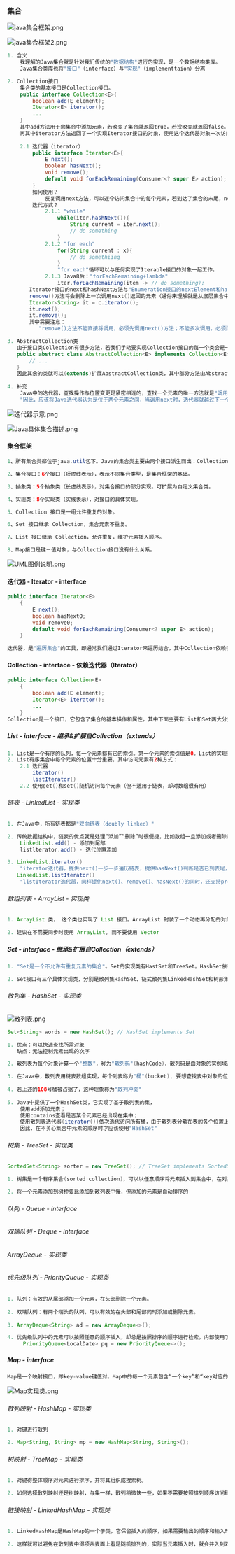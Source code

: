 ### 集合

![java集合框架.png](https://s2.loli.net/2022/01/28/U1RTVd9QocEGwik.png)

![java集合框架2.png](https://s2.loli.net/2022/01/28/Jr5yedLiz2Yvw1R.png)

```java
1. 含义
    我理解的Java集合就是针对我们传统的"数据结构"进行的实现，是一个数据结构类库。
    Java集合类库也将"接口"（interface）与"实现"（implementtaion）分离

2. Collection接口
    集合类的基本接口是Collection接口。
    public interface Collection<E>{
    	boolean add(E element);
    	Iterator<E> iterator();
    	...
	}
	其中add方法用于向集合中添加元素，若改变了集合就返回true，若没改变就返回false。
    再其中iterator方法返回了一个实现Iterator接口的对象，使用这个迭代器对象一次访问集合中的元素。
        
	2.1 迭代器（iterator）
        public interface Iterator<E>{
        	E next();
        	boolean hasNext();
        	void remove();
        	default void forEachRemaining(Consumer<? super E> action);
    	}
        如何使用？
            反复调用next方法，可以逐个访问集合中的每个元素，若到达了集合的末尾，next方法会抛出一个"NoSuchEelementException"，因此，我们常常在调用next()方法之前，先调用hashNext()，查看是否还存在值。
        迭代方式？
            2.1.1 "while"
            	while(iter.hashNext()){
                    String current = iter.next();
                    // do something
                }
			2.1.2 "for each"
                for(String current : x){
                    // do somethiing
                }
				"for each"循环可以与任何实现了Iterable接口的对象一起工作。
            2.1.3 Java8后："forEachRemaining+lambda"
                iter.forEachRemaining(item -> // do something);
       Iterator接口的next和hashNext方法与"Enumeration接口的nextElement和hasMoreElements"方法的作用一样，但嫌弃命名太长，因此引入了Iterator                
       remove()方法将会删除上一次调用next()返回的元素（通俗来理解就是从底层集合中移除迭代器返回的最后一个元素）如：需要删除字符串集合中的第一个元素方法：
       Iterator<String> it = c.iterator();
       it.next();
       it.remove();
       其中需要注意：
          "remove()方法不能直接将调用，必须先调用next()方法；不能多次调用，必须配合每次调用next()后，才能调用remove()一次"

3. AbstractCollection类
   由于接口类Collection有很多方法，若我们手动要实现Collection接口的每一个类会是一件很烦人的事情，为了让实现者更好的实现这个接口，因此Java类库提供了一个类AbstractCollection，它将基础方法size和iterator抽象化，但是提供了很多默认的方法。
   public abstract class AbstractCollection<E> implements Collection<E>{
       // ...
   }
   因此其余的类就可以(extends)扩展AbstractCollection类，其中部分方法由AbstractCollection超类提供了，若扩展子类有更好的实现，就由子类提供。 
                                      
4. 补充
    Java中的迭代器，查找操作与位置变更是紧密相连的，查找一个元素的唯一方法就是"调用next",而在执行查找操作的同时，迭代器位置随之向前移动。
    "因此，应该将Java迭代器认为是位于两个元素之间，当调用next时，迭代器就越过下一个元素，并返回刚刚越过的那个元素的引用"                                  
```

![迭代器示意.png](https://s2.loli.net/2022/03/02/zREL1skYASjgBby.png)

![Java具体集合描述.png](https://s2.loli.net/2022/03/02/UgkuYfVHI7prsRi.png)

#### 集合框架

```java
1、所有集合类都位于java.util包下。Java的集合类主要由两个接口派生而出：Collection和Map，Collection和Map是Java集合框架的根接口，这两个接口又包含了一些子接口或实现类。

2、集合接口：6个接口（短虚线表示），表示不同集合类型，是集合框架的基础。

3、抽象类：5个抽象类（长虚线表示），对集合接口的部分实现。可扩展为自定义集合类。

4、实现类：8个实现类（实线表示），对接口的具体实现。

5、Collection 接口是一组允许重复的对象。

6、Set 接口继承 Collection，集合元素不重复。

7、List 接口继承 Collection，允许重复，维护元素插入顺序。

8、Map接口是键－值对象，与Collection接口没有什么关系。
```

![UML图例说明.png](https://s2.loli.net/2022/01/17/3BdUVtbphJYCqDy.png)

#### 迭代器 - Iterator - interface

```java
public interface Iterator<E>
    {
        E next();
        boolean hasNextO;
        void remove0;
        default void forEachRemaining(Consumer<? super E> action);
    }

迭代器，是"遍历集合"的工具，即通常我们通过Iterator来遍历结合，其中Collection依赖于Iterator，是因为Collection的实现类都要实现iterator()函数，返回一个Iterator对象。
```

#### Collection - interface - 依赖迭代器（Iterator）

```java
public interface Collection<E>
    {
        boolean add(E element);
        Iterator<E> iterator();
        ...
    }
Collection是一个接口，它包含了集合的基本操作和属性，其中下面主要有List和Set两大分支
```

##### List - interface - 继承&扩展自Collection（extends）

```java
1. List是一个有序的队列，每一个元素都有它的索引。第一个元素的索引值是0。List的实现类有LinkedList, ArrayList, Vector, Stack。
2. List有序集合中每个元素的位置十分重要，其中访问元素有2种方式：
    2.1 迭代器
    	iterator()
    	listIterator()
    2.2 使用get()和set()随机访问每个元素（但不适用于链表，却对数组很有用）
```

###### 链表 - LinkedList - 实现类

```java
1. 在Java中，所有链表都是"双向链表（doubly linked）"

2. 传统数据结构中，链表的优点就是处理“添加”“删除”时很便捷，比如数组一旦添加或者删除都是将剩余的进行移位。但缺点就是链表的取值就必须一个一个遍历去查询，而数组有下标就能快速定位。      "链表与泛型集合之间有个重要的区别，链表是一个有序集合，每个对象的位置十分重要，其中LinkedList提供的add方法是将对象添加到链表的尾部"，但常常我们需要将元素添加到链表的中间或指定位置，因此，"由于迭代器是描述集合中位置，所以这种依赖于位置的add方法将由迭代器负责，即ListIterator"
    LinkedList.add() - 添加到尾部
    listlterator.add() - 迭代位置添加

3. LinkedList.iterator()
    "iterator迭代器，提供next()一步一步遍历链表，提供hasNext()判断是否已到表尾，提供remove()来删除元素，但只能正向遍历"
   LinkedList.listIterator() 
    "listIterator迭代器，同样提供next()、remove()、hasNext()的同时，还支持previous()，hasPrevious()倒序遍历并且可以set()修改上一次遍历值"
```

###### 数组列表 - ArrayList - 实现类

```java
1. ArrayList 类， 这个类也实现了 List 接口。ArrayList 封装了一个动态再分配的对象数组。

2. 建议在不需要同步时使用 ArrayList, 而不要使用 Vector
```

##### Set - interface - 继承&扩展自Collection（extends）

```java
1. "Set是一个不允许有重复元素的集合"。Set的实现类有HastSet和TreeSet。HashSet依赖于HashMap，它实际上是通过HashMap实现的；TreeSet依赖于TreeMap，它实际上是通过TreeMap实现的。

2. Set接口有三个具体实现类，分别是散列集HashSet、链式散列集LinkedHashSet和树形集TreeSet。    
```

###### 散列集 - HashSet - 实现类

![散列表.png](https://s2.loli.net/2022/03/04/3gpSac7xyV29qNZ.png)

```java
Set<String> words = new HashSet(); // HashSet implements Set

1. 优点：可以快速查找所需对象
   缺点：无法控制元素出现的次序

2. 散列表为每个对象计算一个"整数"，称为"散列码"(hashCode)，散列码是由对象的实例域产生的一个整数，根据不通数据域的对象将产生不同的散列码。    

3. 在Java中，散列表用链表数组实现，每个列表称为"桶"(bucket), 要想查找表中对象的位置，就要计算它的散列码，然后与桶的总数取余，所得到的结果就似乎这个元素的桶的索引。比如散列码为76268，并且有128个桶（76268除以128余108）则表示对象保存可以保存在第108号桶中
 
4. 若上述的108号桶被占据了，这种现象称为"散列冲突"  
    
5. Java中提供了一个HashSet类，它实现了基于散列表的集，
    使用add添加元素；
    使用contains查看是否某个元素已经出现在集中；
    使用散列表迭代器(iterator())依次迭代访问所有桶，由于散列表分散在表的各个位置上，所以访问他们的顺序几乎是随机的；
    因此，在不关心集合中元素的顺序时才应该使用"HashSet"
```

###### 树集 - TreeSet - 实现类

```java
SortedSet<String> sorter = new TreeSet(); // TreeSet implements SortedSet

1. 树集是一个有序集合(sorted collection)，可以以任意顺序将元素插入到集合中，在对集合遍历时，每个值将自动地按照排序后的顺序呈现。

2. 将一个元素添加到树种要比添加到散列表中慢，但添加的元素是自动排序的
```

###### 队列 - Queue - interface

###### 双端队列 - Deque - interface

###### ArrayDeque - 实现类

###### 优先级队列 - PriorityQueue - 实现类

```java
1. 队列：有效的从尾部添加一个元素，在头部删除一个元素。
    
2. 双端队列：有两个端头的队列，可以有效的在头部和尾部同时添加或删除元素。
    
3. ArrayDeque<String> ad = new ArrayDeque<>();  

4. 优先级队列中的元素可以按照任意的顺序插入，却总是按照排序的顺序进行检索。内部使用了"堆"(heap)
     PriorityQueue<LocalDate> pq = new PriorityQueue<>();
```

##### Map - interface

```java
Map是一个映射接口，即key-value键值对。Map中的每一个元素包含“一个key”和“key对应的value”。AbstractMap是个抽象类，它实现了Map接口中的大部分API。而HashMap，TreeMap，WeakHashMap都是继承于AbstractMap。Hashtable虽然继承于Dictionary，但它实现了Map接口。
```

![Map实现类.png](https://s2.loli.net/2022/03/04/c1nz2bdi79HJl4S.png)

###### 散列映射 - HashMap - 实现类

```java
1. 对键进行散列

2. Map<String, String> mp = new HashMap<String, String>();
```

###### 树映射 - TreeMap - 实现类

```java
1. 对键得整体顺序对元素进行排序，并将其组织成搜索树。

2. 如何选择散列映射还是树映射，与集一样，散列稍微快一些，如果不需要按照排列顺序访问键，就最好选择散列。    
```

###### 链接映射 - LinkedHashMap - 实现类

```java
1. LinkedHashMap是HashMap的一个子类，它保留插入的顺序，如果需要输出的顺序和输入时的相同，那么就选LinkedHashMap。
    
2. 这样就可以避免在散列表中得项从表面上看是随机排列的，实际当元素插入时，就会并入到双向链表中。    
```

## 
